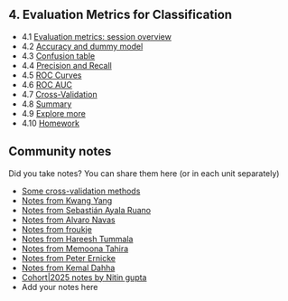 ## 4. Evaluation Metrics for Classification

- 4.1 [Evaluation metrics: session overview](01-overview.md)
- 4.2 [Accuracy and dummy model](02-accuracy.md)
- 4.3 [Confusion table](03-confusion-table.md)
- 4.4 [Precision and Recall](04-precision-recall.md)
- 4.5 [ROC Curves](05-roc.md)
- 4.6 [ROC AUC](06-auc.md)
- 4.7 [Cross-Validation](07-cross-validation.md)
- 4.8 [Summary](08-summary.md)
- 4.9 [Explore more](09-explore-more.md)
- 4.10 [Homework](homework.md)

## Community notes

Did you take notes? You can share them here (or in each unit separately)
* [Some cross-validation methods](https://github.com/razekmaiden/ml_zoomcamp/blob/main/additional_topics/ML_ZOOMCAMP_CROSS_VALIDATION_METHODS.ipynb)
* [Notes from Kwang Yang](https://www.kaggle.com/kwangyangchia/notebook-for-lesson-4-mle)
* [Notes from Sebastián Ayala Ruano](https://github.com/sayalaruano/100DaysOfMLCode/blob/main/Classification/Notes/NotesDay14.md)
* [Notes from Alvaro Navas](https://github.com/ziritrion/ml-zoomcamp/blob/main/notes/04_01_classification_eval_metrics.md)
* [Notes from froukje](https://github.com/froukje/ml-zoomcamp/blob/main/week4/Lecture_4_metrics.ipynb)
* [Notes from Hareesh Tummala](https://github.com/tummala-hareesh/ml_zoomcamp_ht/blob/main/notes/week-4-notes.md)
* [Notes from Memoona Tahira](https://github.com/MemoonaTahira/MLZoomcamp2022/tree/main/Notes/Week_4%20-evaluation_metrics_for_ML_model)
* [Notes from Peter Ernicke](https://knowmledge.com/category/courses/ml-zoomcamp/evaluation-metrics/)
* [Notes from Kemal Dahha](https://github.com/kemaldahha/machine-learning-course/blob/main/week_4_notes.ipynb)
* [Cohort|2025 notes by Nitin gupta](https://github.com/niting9881/ML-zoomcamp-local/blob/main/04-evaluation/README.md)
* Add your notes here

